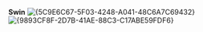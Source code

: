    **********Swin**********
![{5C9E6C67-5F03-4248-A041-48C6A7C69432}](https://github.com/user-attachments/assets/dbf6235f-f7fd-4297-b2db-19792f89be14)
![{9893CF8F-2D7B-41AE-88C3-C17ABE59FDF6}](https://github.com/user-attachments/assets/fd5adc72-7a66-4a0a-a498-f3ccc4e90d43)
